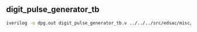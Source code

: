 ## digit_pulse_generator_tb
```bash
iverilog -o dpg.out digit_pulse_generator_tb.v ../../../src/edsac/misc/digit_pulse_generator.v ../../../src/edsac/memory/delay.v ../../../src/edsac/memory/delay_line.v && vvp dpg.out && gtkwave digit_pulse_generator.vcd &
```
